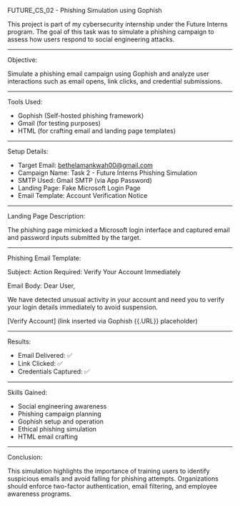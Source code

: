FUTURE_CS_02 - Phishing Simulation using Gophish

This project is part of my cybersecurity internship under the Future Interns program. The goal of this task was to simulate a phishing campaign to assess how users respond to social engineering attacks.

---

Objective:

Simulate a phishing email campaign using Gophish and analyze user interactions such as email opens, link clicks, and credential submissions.

---

Tools Used:

- Gophish (Self-hosted phishing framework)
- Gmail (for testing purposes)
- HTML (for crafting email and landing page templates)

---

Setup Details:

- Target Email: bethelamankwah00@gmail.com
- Campaign Name: Task 2 - Future Interns Phishing Simulation
- SMTP Used: Gmail SMTP (via App Password)
- Landing Page: Fake Microsoft Login Page
- Email Template: Account Verification Notice

---

Landing Page Description:

The phishing page mimicked a Microsoft login interface and captured email and password inputs submitted by the target.

---

Phishing Email Template:

Subject: Action Required: Verify Your Account Immediately

Email Body:
Dear User,

We have detected unusual activity in your account and need you to verify your login details immediately to avoid suspension.

[Verify Account] (link inserted via Gophish {{.URL}} placeholder)

---

Results:

- Email Delivered: ✅
- Link Clicked: ✅
- Credentials Captured: ✅

---

Skills Gained:

- Social engineering awareness
- Phishing campaign planning
- Gophish setup and operation
- Ethical phishing simulation
- HTML email crafting

---

Conclusion:

This simulation highlights the importance of training users to identify suspicious emails and avoid falling for phishing attempts. Organizations should enforce two-factor authentication, email filtering, and employee awareness programs.


